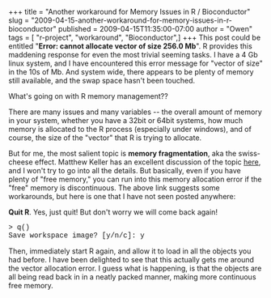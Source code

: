 +++
title = "Another workaround for Memory Issues in R / Bioconductor"
slug = "2009-04-15-another-workaround-for-memory-issues-in-r-bioconductor"
published = 2009-04-15T11:35:00-07:00
author = "Owen"
tags = [ "r-project", "workaround", "Bioconductor",]
+++
This post could be entitled "<span style="font-weight: bold;">Error:
cannot allocate vector of size 256.0 Mb</span>". R provides this
maddening response for even the most trivial seeming tasks. I have a 4
Gb linux system, and I have encountered this error message for "vector
of size" in the 10s of Mb. And system wide, there appears to be plenty
of memory still available, and the swap space hasn't been touched.  
  
What's going on with R memory management??  
  
There are many issues and many variables -- the overall amount of memory
in your system, whether you have a 32bit or 64bit systems, how much
memory is allocated to the R process (especially under windows), and of
course, the size of the "vector" that R is trying to allocate.  
  
But for me, the most salient topic is <span
style="font-weight: bold;">memory fragmentation</span>, aka the
swiss-cheese effect. Matthew Keller has an excellent discussion of the
topic [here](http://www.matthewckeller.com/html/memory.html), and I
won't try to go into all the details. But basically, even if you have
plenty of "free memory," you can run into this memory allocation error
if the "free" memory is discontinuous. The above link suggests some
workarounds, but here is one that I have not seen posted anywhere:  
  
<span style="font-weight: bold;">Quit R</span>. Yes, just quit! But
don't worry we will come back again!  
  
<span style="font-family: courier new;">&gt; q()</span>  
<span style="font-family: courier new;">Save workspace image? \[y/n/c\]:
y</span>  
  
Then, immediately start R again, and allow it to load in all the objects
you had before. I have been delighted to see that this actually gets me
around the vector allocation error. I guess what is happening, is that
the objects are all being read back in in a neatly packed manner, making
more continuous free memory.
